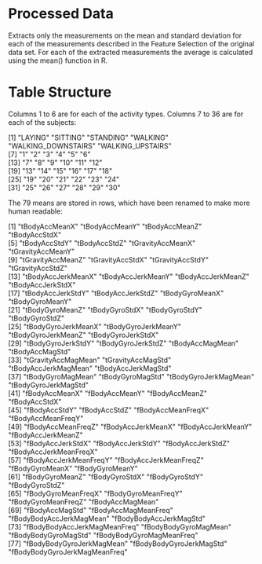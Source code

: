 Processed Data 
==============
Extracts only the measurements on the mean and standard deviation for each of the measurements described in the 
Feature Selection of the original data set. For each of the extracted measurements the average is calculated using the 
mean() function in R. 

Table Structure 
===============
Columns 1 to 6 are for each of the activity types. Columns 7 to 36 are for each of the subjects:

 [1] "LAYING"             "SITTING"            "STANDING"           "WALKING"            "WALKING_DOWNSTAIRS" "WALKING_UPSTAIRS"  
 [7] "1"                  "2"                  "3"                  "4"                  "5"                  "6"                 
[13] "7"                  "8"                  "9"                  "10"                 "11"                 "12"                
[19] "13"                 "14"                 "15"                 "16"                 "17"                 "18"                
[25] "19"                 "20"                 "21"                 "22"                 "23"                 "24"                
[31] "25"                 "26"                 "27"                 "28"                 "29"                 "30"          

The 79 means are stored in rows, which have been renamed to make more human readable:

 [1] "tBodyAccMeanX"                "tBodyAccMeanY"                "tBodyAccMeanZ"                "tBodyAccStdX"                
 [5] "tBodyAccStdY"                 "tBodyAccStdZ"                 "tGravityAccMeanX"             "tGravityAccMeanY"            
 [9] "tGravityAccMeanZ"             "tGravityAccStdX"              "tGravityAccStdY"              "tGravityAccStdZ"             
[13] "tBodyAccJerkMeanX"            "tBodyAccJerkMeanY"            "tBodyAccJerkMeanZ"            "tBodyAccJerkStdX"            
[17] "tBodyAccJerkStdY"             "tBodyAccJerkStdZ"             "tBodyGyroMeanX"               "tBodyGyroMeanY"              
[21] "tBodyGyroMeanZ"               "tBodyGyroStdX"                "tBodyGyroStdY"                "tBodyGyroStdZ"               
[25] "tBodyGyroJerkMeanX"           "tBodyGyroJerkMeanY"           "tBodyGyroJerkMeanZ"           "tBodyGyroJerkStdX"           
[29] "tBodyGyroJerkStdY"            "tBodyGyroJerkStdZ"            "tBodyAccMagMean"              "tBodyAccMagStd"              
[33] "tGravityAccMagMean"           "tGravityAccMagStd"            "tBodyAccJerkMagMean"          "tBodyAccJerkMagStd"          
[37] "tBodyGyroMagMean"             "tBodyGyroMagStd"              "tBodyGyroJerkMagMean"         "tBodyGyroJerkMagStd"         
[41] "fBodyAccMeanX"                "fBodyAccMeanY"                "fBodyAccMeanZ"                "fBodyAccStdX"                
[45] "fBodyAccStdY"                 "fBodyAccStdZ"                 "fBodyAccMeanFreqX"            "fBodyAccMeanFreqY"           
[49] "fBodyAccMeanFreqZ"            "fBodyAccJerkMeanX"            "fBodyAccJerkMeanY"            "fBodyAccJerkMeanZ"           
[53] "fBodyAccJerkStdX"             "fBodyAccJerkStdY"             "fBodyAccJerkStdZ"             "fBodyAccJerkMeanFreqX"       
[57] "fBodyAccJerkMeanFreqY"        "fBodyAccJerkMeanFreqZ"        "fBodyGyroMeanX"               "fBodyGyroMeanY"              
[61] "fBodyGyroMeanZ"               "fBodyGyroStdX"                "fBodyGyroStdY"                "fBodyGyroStdZ"               
[65] "fBodyGyroMeanFreqX"           "fBodyGyroMeanFreqY"           "fBodyGyroMeanFreqZ"           "fBodyAccMagMean"             
[69] "fBodyAccMagStd"               "fBodyAccMagMeanFreq"          "fBodyBodyAccJerkMagMean"      "fBodyBodyAccJerkMagStd"      
[73] "fBodyBodyAccJerkMagMeanFreq"  "fBodyBodyGyroMagMean"         "fBodyBodyGyroMagStd"          "fBodyBodyGyroMagMeanFreq"    
[77] "fBodyBodyGyroJerkMagMean"     "fBodyBodyGyroJerkMagStd"      "fBodyBodyGyroJerkMagMeanFreq"
